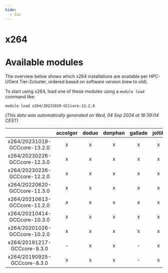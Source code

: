 ```yaml
---
hide:
  - toc
---
```


x264
====

# Available modules


The overview below shows which x264 installations are available per HPC-UGent Tier-2cluster, ordered based on software version (new to old).

To start using x264, load one of these modules using a `module load` command like:

```shell
module load x264/20231019-GCCcore-13.2.0
```

*(This data was automatically generated on Wed, 04 Sep 2024 at 16:39:04 CEST)*  

| |accelgor|doduo|donphan|gallade|joltik|shinx|skitty|
| :---: | :---: | :---: | :---: | :---: | :---: | :---: | :---: |
|x264/20231019-GCCcore-13.2.0|x|x|x|x|x|x|x|
|x264/20230226-GCCcore-12.3.0|x|x|x|x|x|x|x|
|x264/20230226-GCCcore-12.2.0|x|x|x|x|x|-|x|
|x264/20220620-GCCcore-11.3.0|x|x|x|x|x|x|x|
|x264/20210613-GCCcore-11.2.0|x|x|x|x|x|-|x|
|x264/20210414-GCCcore-10.3.0|x|x|x|x|x|-|x|
|x264/20201026-GCCcore-10.2.0|x|x|x|x|x|-|x|
|x264/20191217-GCCcore-9.3.0|-|x|x|-|x|-|x|
|x264/20190925-GCCcore-8.3.0|x|x|x|-|x|-|x|
